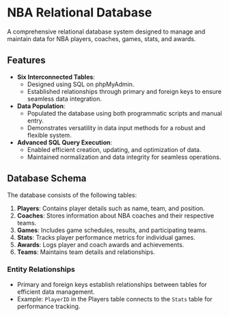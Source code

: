 

# NBA Relational Database

A comprehensive relational database system designed to manage and maintain data for NBA players, coaches, games, stats, and awards.

## Features
- **Six Interconnected Tables**:
  - Designed using SQL on phpMyAdmin.
  - Established relationships through primary and foreign keys to ensure seamless data integration.
- **Data Population**:
  - Populated the database using both programmatic scripts and manual entry.
  - Demonstrates versatility in data input methods for a robust and flexible system.
- **Advanced SQL Query Execution**:
  - Enabled efficient creation, updating, and optimization of data.
  - Maintained normalization and data integrity for seamless operations.

## Database Schema
The database consists of the following tables:
1. **Players**: Contains player details such as name, team, and position.
2. **Coaches**: Stores information about NBA coaches and their respective teams.
3. **Games**: Includes game schedules, results, and participating teams.
4. **Stats**: Tracks player performance metrics for individual games.
5. **Awards**: Logs player and coach awards and achievements.
6. **Teams**: Maintains team details and relationships.

### Entity Relationships
- Primary and foreign keys establish relationships between tables for efficient data management.
- Example: `PlayerID` in the Players table connects to the `Stats` table for performance tracking.

